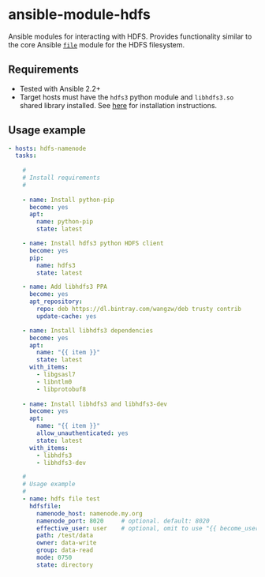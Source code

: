# ansible-module-hdfs

Ansible modules for interacting with HDFS.  Provides functionality similar to the core Ansible
[`file`](https://docs.ansible.com/ansible/file_module.html) module for the HDFS filesystem.

## Requirements
- Tested with Ansible 2.2+
- Target hosts must have the `hdfs3` python module and `libhdfs3.so` shared library installed.  See
[here](https://hdfs3.readthedocs.io/en/latest/install.html) for installation instructions.
 
## Usage example
```yaml
- hosts: hdfs-namenode
  tasks:
  
    #
    # Install requirements
    #
    
    - name: Install python-pip
      become: yes
      apt:
        name: python-pip
        state: latest

    - name: Install hdfs3 python HDFS client
      become: yes
      pip:
        name: hdfs3
        state: latest

    - name: Add libhdfs3 PPA
      become: yes
      apt_repository:
        repo: deb https://dl.bintray.com/wangzw/deb trusty contrib
        update-cache: yes

    - name: Install libhdfs3 dependencies
      become: yes
      apt:
        name: "{{ item }}"
        state: latest
      with_items:
        - libgsasl7
        - libntlm0
        - libprotobuf8
    
    - name: Install libhdfs3 and libhdfs3-dev
      become: yes
      apt:
        name: "{{ item }}"
        allow_unauthenticated: yes
        state: latest
      with_items:
        - libhdfs3
        - libhdfs3-dev

    #
    # Usage example
    #
    - name: hdfs file test
      hdfsfile:
        namenode_host: namenode.my.org
        namenode_port: 8020     # optional. default: 8020
        effective_user: user    # optional, omit to use "{{ become_user }}"
        path: /test/data
        owner: data-write
        group: data-read
        mode: 0750
        state: directory
```
